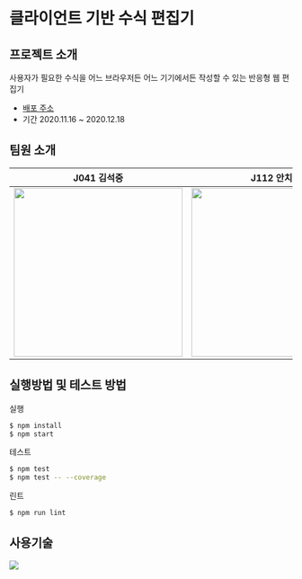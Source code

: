 # 클라이언트 기반 수식 편집기

## 프로젝트 소개
사용자가 필요한 수식을 어느 브라우저든 어느 기기에서든 작성할 수 있는 반응형 웹 편집기  

- [배포 주소](https://feditor.netlify.app)  
- 기간 2020.11.16 ~ 2020.12.18

## 팀원 소개

| J041 김석중  | J112 안치현  |  J179 전병재  | J181 전우민|
| :------------: | :------------: | :------------: | :------------: |
| <a href="https://github.com/seokju2ng"><img width="300px" src="https://ca.slack-edge.com/T019JFET9H7-U01ADUWN2DN-c66f6f1b97ae-512"/></a>  | <a href="https://github.com/enhakkore"><img width="300px" src="https://ca.slack-edge.com/T019JFET9H7-U0198CKFH4P-45a10b2bfb5e-512"></a> | <a href="https://github.com/ByeongjaeJeon"><img width="300px" src="https://ca.slack-edge.com/T019JFET9H7-U01A1UZAUQH-ab5312e06d0d-512"></a> | <a href="https://github.com/Woomin-Jeon"><img width="300px" src="https://ca.slack-edge.com/T019JFET9H7-U01AD1AA6TS-d91af18e8a16-512"/></a> |

## 실행방법 및 테스트 방법

  실행

  ```bash
  $ npm install
  $ npm start
  ```
  테스트
  ```bash
  $ npm test
  $ npm test -- --coverage
  ```
  린트
  ```bash
  $ npm run lint
  ```
 
## 사용기술
![](https://i.imgur.com/ZIdYRup.png)
